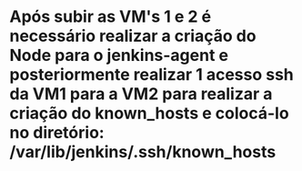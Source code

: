 # Após subir as VM's 1 e 2 é necessário realizar a criação do Node para o jenkins-agent e posteriormente realizar 1 acesso ssh da VM1 para a VM2 para realizar a criação do known_hosts e colocá-lo no diretório: /var/lib/jenkins/.ssh/known_hosts

